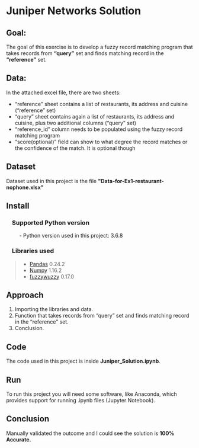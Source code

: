 # Juniper Networks Solution

## Goal: 
The goal of this exercise is to develop a fuzzy record matching program that takes records from **“query”** set and finds matching record in the **“reference”** set. 

## Data:
In the attached excel file, there are two sheets:
-	“reference” sheet  contains a list of restaurants, its address and cuisine (“reference” set) 
-	“query” sheet contains again a list of restaurants, its address and cuisine, plus two additional columns (“query” set)
-	“reference_id” column needs to be populated using the fuzzy record matching program
-	“score(optional)” field can show to what degree the record matches or the confidence of the match. It is optional though

## Dataset

Dataset used in this project is the file **"Data-for-Ex1-restaurant-nophone.xlsx"**

## Install

### &nbsp;&nbsp;&nbsp; Supported Python version
&nbsp;&nbsp;&nbsp;&nbsp;&nbsp;&nbsp;&nbsp;&nbsp;&nbsp;- Python version used in this project: 3.6.8

### &nbsp;&nbsp;&nbsp; Libraries used

> *  [Pandas](http://pandas.pydata.org) 0.24.2
> *  [Numpy](http://www.numpy.org) 1.16.2
> *  [fuzzywuzzy](https://pypi.org/project/fuzzywuzzy/) 0.17.0


## Approach
1. Importing the libraries and data.
2. Function that takes records from “query” set and finds matching record in the “reference” set. 
3. Conclusion.

## Code

The code used in this project is inside **Juniper_Solution.ipynb**.

## Run

To run this project you will need some software, like Anaconda, which provides support for running .ipynb files (Jupyter Notebook).

## Conclusion

Manually validated the outcome and I could see the solution is **100% Accurate.**
